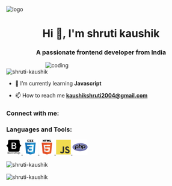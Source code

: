 
![logo](https://media.tenor.com/F0JE157P1loAAAAC/mio-akiyama-computer.gif)
<h1 align="center">Hi 👋, I'm shruti kaushik</h1>
<h3 align="center">A passionate frontend developer from India</h3>


<img align="right" alt="coding" width="400" src="https://media.tenor.com/F0JE157P1loAAAAC/mio-akiyama-computer.gif">
<p align="left"> <img src="https://komarev.com/ghpvc/?username=shruti-kaushik&label=Profile%20views&color=0e75b6&style=flat" alt="shruti-kaushik" /> </p>

- 🌱 I’m currently learning **Javascript**

- 📫 How to reach me **kaushikshruti2004@gmail.com**

<h3 align="left">Connect with me:</h3>
<p align="left">
</p>

<h3 align="left">Languages and Tools:</h3>
<p align="left"> <a href="https://getbootstrap.com" target="_blank" rel="noreferrer"> <img src="https://raw.githubusercontent.com/devicons/devicon/master/icons/bootstrap/bootstrap-plain-wordmark.svg" alt="bootstrap" width="40" height="40"/> </a> <a href="https://www.w3schools.com/css/" target="_blank" rel="noreferrer"> <img src="https://raw.githubusercontent.com/devicons/devicon/master/icons/css3/css3-original-wordmark.svg" alt="css3" width="40" height="40"/> </a> <a href="https://www.w3.org/html/" target="_blank" rel="noreferrer"> <img src="https://raw.githubusercontent.com/devicons/devicon/master/icons/html5/html5-original-wordmark.svg" alt="html5" width="40" height="40"/> </a> <a href="https://developer.mozilla.org/en-US/docs/Web/JavaScript" target="_blank" rel="noreferrer"> <img src="https://raw.githubusercontent.com/devicons/devicon/master/icons/javascript/javascript-original.svg" alt="javascript" width="40" height="40"/> </a> <a href="https://www.php.net" target="_blank" rel="noreferrer"> <img src="https://raw.githubusercontent.com/devicons/devicon/master/icons/php/php-original.svg" alt="php" width="40" height="40"/> </a> </p>

<p><img align="center" src="https://github-readme-stats.vercel.app/api/top-langs?username=shruti-kaushik&show_icons=true&locale=en&layout=compact" alt="shruti-kaushik" /></p>

<p><img align="center" src="https://github-readme-streak-stats.herokuapp.com/?user=shruti-kaushik&" alt="shruti-kaushik" /></p>
